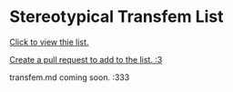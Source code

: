# Stereotypical Transfem List

[Click to view thie list.](https://github.com/NavaShield/transfem-stereotype/blob/main/transfems.txt)

[Create a pull request to add to the list. :3](https://github.com/NavaShield/transfem-stereotype/compare)

transfem.md coming soon. :333
